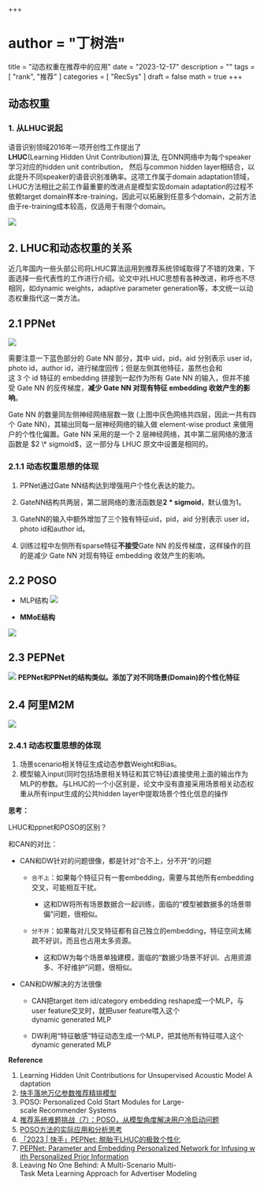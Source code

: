 +++
# author = "丁树浩"
title = "动态权重在推荐中的应用"
date = "2023-12-17"
description = ""
tags = [
  "rank",
  "推荐"
]
categories = [
  "RecSys"
]
draft = false
math = true
+++

## 动态权重

### 1. 从LHUC说起

语音识别领域2016年一项开创性工作提出了**LHUC**(Learning Hidden Unit Contribution)算法, 在DNN网络中为每个speaker学习对应的hidden unit contribution， 然后与common hidden layer相结合，以此提升不同speaker的语音识别准确率。这项工作属于domain adaptation领域，LHUC方法相比之前工作最重要的改进点是模型实现domain adaptation的过程不依赖target domain样本re-training，因此可以拓展到任意多个domain，之前方法由于re-training成本较高，仅适用于有限个domain。

![](https://markdown-1258220306.cos.ap-shenzhen-fsi.myqcloud.com/img/dw1.png)

## 2. LHUC和动态权重的关系

近几年国内一些头部公司将LHUC算法运用到推荐系统领域取得了不错的效果，下面选择一些代表性的工作进行介绍。论文中对LHUC思想有各种改进，称呼也不尽相同，如dynamic weights，adaptive parameter generation等，本文统一以动态权重指代这一类方法。

## 2.1 PPNet

![](https://markdown-1258220306.cos.ap-shenzhen-fsi.myqcloud.com/img/dw2.png)

需要注意一下蓝色部分的 Gate NN 部分，其中 uid，pid，aid 分别表示 user id，photo id，author id，进行梯度回传；但是左侧其他特征，虽然也会和这 3 个 id 特征的 embedding 拼接到一起作为所有 Gate NN 的输入，但并不接受 Gate NN 的反传梯度，**减少 Gate NN 对现有特征 embedding 收敛产生的影响**。

Gate NN 的数量同左侧神经网络层数一致 (上图中灰色网络共四层，因此一共有四个 Gate NN)，其输出同每一层神经网络的输入做 element-wise product 来做用户的个性化偏置。Gate NN 采用的是一个 2 层神经网络，其中第二层网络的激活函数是 $2 \* sigmoid$，这一部分与 LHUC 原文中设置是相同的。

### 2.1.1 动态权重思想的体现

1.  PPNet通过Gate NN结构达到增强用户个性化表达的能力。
    
2.  GateNN结构共两层，第二层网络的激活函数是**2 \* sigmoid**，默认值为1。
    
3.  GateNN的输入中额外增加了三个独有特征uid，pid，aid 分别表示 user id，photo id和author id。
    
4.  训练过程中左侧所有sparse特征**不接受**Gate NN 的反传梯度，这样操作的目的是减少 Gate NN 对现有特征 embedding 收敛产生的影响。
    

## 2.2 POSO

- MLP结构
![](https://markdown-1258220306.cos.ap-shenzhen-fsi.myqcloud.com/img/202407191114640.png)

- **MMoE结构**
    
![](https://markdown-1258220306.cos.ap-shenzhen-fsi.myqcloud.com/img/202407191121236.png)

## 2.3 PEPNet

![](https://markdown-1258220306.cos.ap-shenzhen-fsi.myqcloud.com/img/dw5.png)
**PEPNet和PPNet的结构类似。添加了对不同场景(Domain)的个性化特征**


## 2.4 阿里M2M

![](https://markdown-1258220306.cos.ap-shenzhen-fsi.myqcloud.com/img/dw6.png)

### 2.4.1 动态权重思想的体现

1. 场景scenario相关特征生成动态参数Weight和Bias。 
2. 模型输入input(同时包括场景相关特征和其它特征)直接使用上面的输出作为MLP的参数。与LHUC的一个小区别是，论文中没有直接采用场景相关动态权重从所有input生成的公共hidden layer中提取场景个性化信息的操作
    

**思考：**

LHUC和ppnet和POSO的区别？

和CAN的对比：

- CAN和DW针对的问题很像，都是针对“合不上，分不开”的问题
    
  - `合不上`：如果每个特征只有一套embedding，需要与其他所有embedding交叉，可能相互干扰。
        
    - 这和DW将所有场景数据合一起训练，面临的“模型被数据多的场景带偏”问题，很相似。
            
  - `分不开`：如果每对儿交叉特征都有自己独立的embedding，特征空间太稀疏不好训，而且也占用太多资源。
        
    - 这和DW为每个场景单独建模，面临的“数据少场景不好训、占用资源多、不好维护”问题，很相似。
            
- CAN和DW解决的方法很像
    
  - CAN把target item id/category embedding reshape成一个MLP，与user feature交叉时，就把user feature喂入这个dynamic generated MLP
        
  - DW利用“特征敏感”特征动态生成一个MLP，把其他所有特征喂入这个dynamic generated MLP
        

**Reference**

1. Learning Hidden Unit Contributions for Unsupervised Acoustic Model Adaptation 
2. [快手落地万亿参数推荐精排模型](https://www.51cto.com/article/644214.html)
3. POSO: Personalized Cold Start Modules for Large-scale Recommender Systems
4. [推荐系统难题挑战（7）：POSO，从模型角度解决用户冷启动问题](https://zhuanlan.zhihu.com/p/472726462)
5. [POSO方法的实际应用和分析思考](https://zhuanlan.zhihu.com/p/536499073)
6. [「2023 | 快手」PEPNet: 脱胎于LHUC的极致个性化](https://zhuanlan.zhihu.com/p/617478217)
7. [PEPNet: Parameter and Embedding Personalized Network for Infusing with Personalized Prior Information](https://link.zhihu.com/?target=https%3A//arxiv.org/pdf/2302.01115.pdf)
8. Leaving No One Behind: A Multi-Scenario Multi-Task Meta Learning Approach for Advertiser Modeling